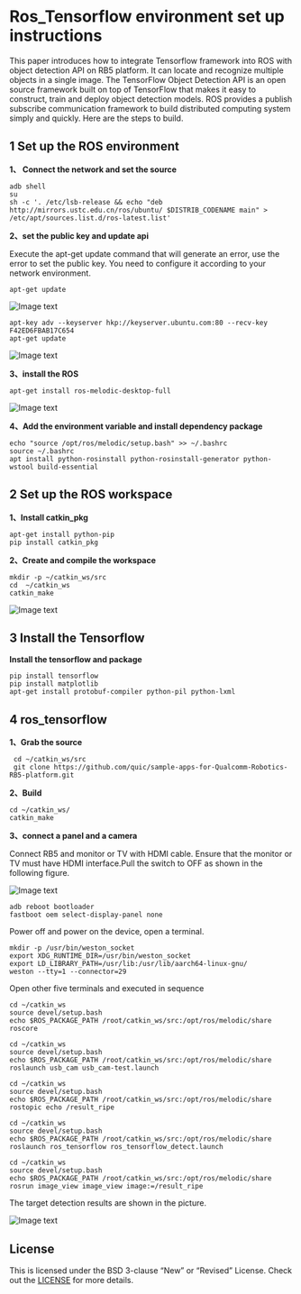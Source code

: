 ﻿# Ros_Tensorflow environment set up instructions

  This paper introduces how to integrate Tensorflow framework into ROS with object detection API on RB5 platform. It can locate and recognize multiple objects in a single image. The TensorFlow Object Detection API is an open source framework built on top of TensorFlow that makes it easy to construct, train and deploy object detection models. ROS provides a publish subscribe communication framework to build distributed computing system simply and quickly. Here are the steps to build.

## 1  Set up the ROS environment

**1、 Connect the network and set the source**

```shell
adb shell
su
sh -c '. /etc/lsb-release && echo "deb http://mirrors.ustc.edu.cn/ros/ubuntu/ $DISTRIB_CODENAME main" > /etc/apt/sources.list.d/ros-latest.list'
```

**2、set the public key and update api**

Execute the apt-get update command that will generate an error, use the error to set the public key. You need to configure it according to your network environment.

```shell
apt-get update
```

![Image text](https://github.com/quic/sample-apps-for-Qualcomm-Robotics-RB5-platform/tree/dev/ROS-TFLite/image/1_apt-get_update_error.png)

```shell
apt-key adv --keyserver hkp://keyserver.ubuntu.com:80 --recv-key F42ED6FBAB17C654
apt-get update
```

![Image text](https://github.com/quic/sample-apps-for-Qualcomm-Robotics-RB5-platform/tree/dev/ROS-TFLite/image/2_apt-get_update_success.png)

**3、install the ROS**

```shell
apt-get install ros-melodic-desktop-full
```

![Image text](https://github.com/quic/sample-apps-for-Qualcomm-Robotics-RB5-platform/tree/dev/ROS-TFLite/image/3_install-ros-melodic-desktop.png)

**4、Add the environment variable and install dependency package**

```shell
echo "source /opt/ros/melodic/setup.bash" >> ~/.bashrc
source ~/.bashrc
apt install python-rosinstall python-rosinstall-generator python-wstool build-essential
```



## 2  Set up the ROS workspace

**1、Install catkin_pkg**

```SHELL
apt-get install python-pip 
pip install catkin_pkg
```

**2、Create and compile the workspace**

```shell
mkdir -p ~/catkin_ws/src
cd  ~/catkin_ws
catkin_make
```

![Image text](https://github.com/quic/sample-apps-for-Qualcomm-Robotics-RB5-platform/tree/dev/ROS-TFLite/image/4_compile_the%2Bworkspace.png)



## 3  Install the Tensorflow

**Install the tensorflow and package**

```SHELL
pip install tensorflow
pip install matplotlib
apt-get install protobuf-compiler python-pil python-lxml
```



## 4  ros_tensorflow

**1、Grab the source**

```shell
 cd ~/catkin_ws/src
 git clone https://github.com/quic/sample-apps-for-Qualcomm-Robotics-RB5-platform.git
```

**2、Build**

```shell
cd ~/catkin_ws/
catkin_make
```

**3、connect a panel and a camera**

Connect RB5 and monitor or TV with HDMI cable. Ensure that the monitor or TV must have HDMI interface.Pull the switch to OFF as shown in the following figure.

![Image text](https://github.com/quic/sample-apps-for-Qualcomm-Robotics-RB5-platform/tree/dev/ROS-TFLite/image/5_set_device.png)

```shell
adb reboot bootloader
fastboot oem select-display-panel none
```

Power off and power on the device, open a terminal.

```shell
mkdir -p /usr/bin/weston_socket
export XDG_RUNTIME_DIR=/usr/bin/weston_socket
export LD_LIBRARY_PATH=/usr/lib:/usr/lib/aarch64-linux-gnu/
weston --tty=1 --connector=29
```

Open other five terminals and executed in sequence

```
cd ~/catkin_ws
source devel/setup.bash
echo $ROS_PACKAGE_PATH /root/catkin_ws/src:/opt/ros/melodic/share
roscore

cd ~/catkin_ws
source devel/setup.bash
echo $ROS_PACKAGE_PATH /root/catkin_ws/src:/opt/ros/melodic/share
roslaunch usb_cam usb_cam-test.launch

cd ~/catkin_ws
source devel/setup.bash
echo $ROS_PACKAGE_PATH /root/catkin_ws/src:/opt/ros/melodic/share
rostopic echo /result_ripe

cd ~/catkin_ws
source devel/setup.bash
echo $ROS_PACKAGE_PATH /root/catkin_ws/src:/opt/ros/melodic/share
roslaunch ros_tensorflow ros_tensorflow_detect.launch

cd ~/catkin_ws
source devel/setup.bash
echo $ROS_PACKAGE_PATH /root/catkin_ws/src:/opt/ros/melodic/share
rosrun image_view image_view image:=/result_ripe
```

The target detection results are shown in the picture.

![Image text](https://github.com/quic/sample-apps-for-Qualcomm-Robotics-RB5-platform/tree/dev/ROS-TFLite/image/6_target_detection_result.png)

## License
This is licensed under the BSD 3-clause “New” or “Revised” License. Check out the [LICENSE](LICENSE) for more details.
